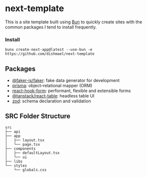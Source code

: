 # next-template
This is a site template built using [Bun](https://bun.sh) to quickly create sites with the common packages I tend to install frequently.

### Install
```
bunx create-next-app@latest --use-bun -e https://github.com/dishmael/next-template
```

## Packages
- [@faker-js/faker](https://fakerjs.dev): fake data generator for development
- [prisma](https://www.prisma.io): object–relational mapper (ORM)
- [react-hook-form](https://react-hook-form.com): performant, flexible and extensible forms
- [@tanstack/react-table](https://tanstack.com/table/latest): headless table UI
- [zod](https://zod.dev): schema declaration and validation

## SRC Folder Structure
```
src
├── api
├── app
│   ├── layout.tsx
│   └── page.tsx
├── components
│   ├── defaultLayout.tsx
│   └── ui
├── libs
└── styles
    └── globals.css
```